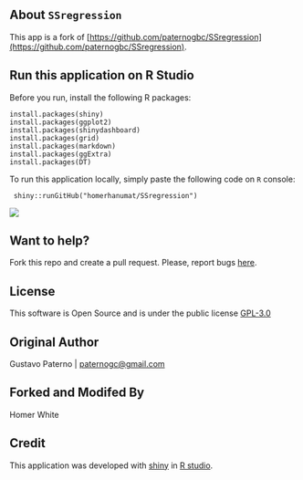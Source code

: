 ## About `SSregression`

This app is a fork of [https://github.com/paternogbc/SSregression](https://github.com/paternogbc/SSregression).

## Run this application on R Studio

Before you run, install the following R packages:

```{r} 
install.packages(shiny)
install.packages(ggplot2)
install.packages(shinydashboard)
install.packages(grid)
install.packages(markdown)
install.packages(ggExtra)
install.packages(DT)
```

To run this application locally, simply paste the following code on `R` console: 
```{r} 
 shiny::runGitHub("homerhanumat/SSregression")
```

![](http://i.imgur.com/d6i4LGy.png)


## Want to help?
Fork this repo and create a pull request. Please, report bugs [here](https://github.com/homerhanumat/SSregression/issues).


## License
This software is Open Source and is under the public license [GPL-3.0](http://www.gnu.org/licenses/gpl-3.0.en.html)



## Original Author

Gustavo Paterno | paternogc@gmail.com

## Forked and Modifed By

Homer White

## Credit

This application was developed with [shiny](http://shiny.rstudio.com/) in 
[R studio](https://www.rstudio.com/).

